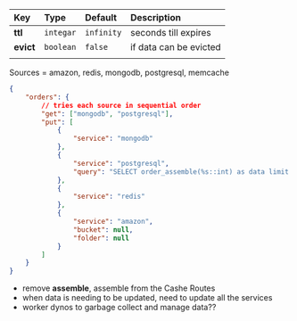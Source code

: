 

|  **Key**  |  **Type** | **Default** |    **Description**     |
| :-------- | :-------- | :---------- | :--------------------- |
| **ttl**   | `integar` | `infinity`  | seconds till expires   |
| **evict** | `boolean` | `false`     | if data can be evicted |
|           |           |             |                        |


Sources = amazon, redis, mongodb, postgresql, memcache

```json
{
    "orders": {
        // tries each source in sequential order
        "get": ["mongodb", "postgresql"],
        "put": [
            {
                "service": "mongodb"
            },
            {
                "service": "postgresql",
                "query": "SELECT order_assemble(%s::int) as data limit 1;"
            },
            {
                "service": "redis"
            },
            {
                "service": "amazon",
                "bucket": null,
                "folder": null
            }
        ]
    }
}
```

- remove __assemble__, assemble from the Cashe Routes
- when data is needing to be updated, need to update all the services
- worker dynos to garbage collect and manage data??
